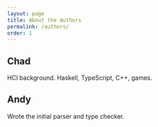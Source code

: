 ```yaml
---
layout: page
title: About the Authors
permalink: /authors/
order: 1
---
```


## Chad

HCI background.  Haskell, TypeScript, C++, games.

## Andy

Wrote the initial parser and type checker.
